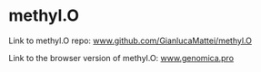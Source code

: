 # methyl.O

Link to methyl.O repo: www.github.com/GianlucaMattei/methyl.O

Link to the browser version of methyl.O: www.genomica.pro
